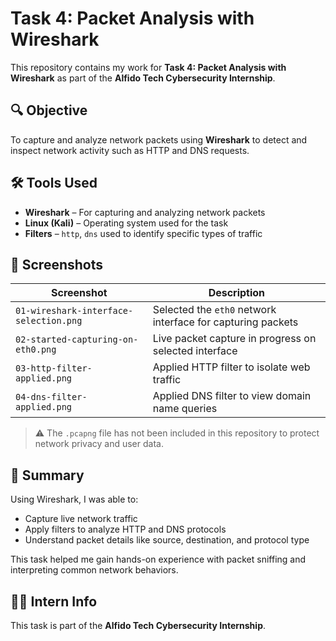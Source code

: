 # Task 4: Packet Analysis with Wireshark

This repository contains my work for **Task 4: Packet Analysis with Wireshark** as part of the **Alfido Tech Cybersecurity Internship**.

## 🔍 Objective

To capture and analyze network packets using **Wireshark** to detect and inspect network activity such as HTTP and DNS requests.

## 🛠️ Tools Used

- **Wireshark** – For capturing and analyzing network packets
- **Linux (Kali)** – Operating system used for the task
- **Filters** – `http`, `dns` used to identify specific types of traffic

## 📸 Screenshots

| Screenshot | Description |
|------------|-------------|
| `01-wireshark-interface-selection.png` | Selected the `eth0` network interface for capturing packets |
| `02-started-capturing-on-eth0.png` | Live packet capture in progress on selected interface |
| `03-http-filter-applied.png` | Applied HTTP filter to isolate web traffic |
| `04-dns-filter-applied.png` | Applied DNS filter to view domain name queries |

> ⚠️ The `.pcapng` file has not been included in this repository to protect network privacy and user data.

## 📌 Summary

Using Wireshark, I was able to:
- Capture live network traffic
- Apply filters to analyze HTTP and DNS protocols
- Understand packet details like source, destination, and protocol type

This task helped me gain hands-on experience with packet sniffing and interpreting common network behaviors.

## 👨‍💻 Intern Info

This task is part of the **Alfido Tech Cybersecurity Internship**.


